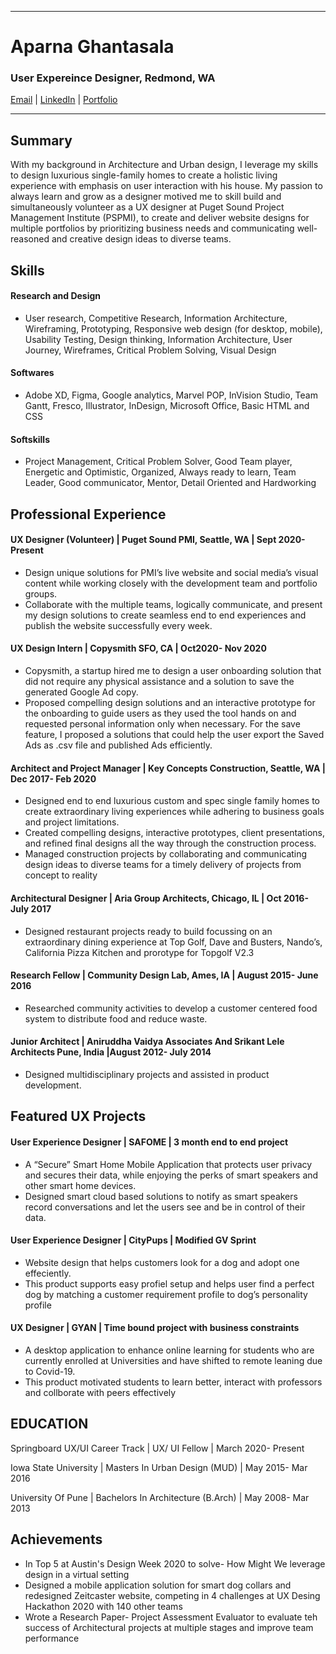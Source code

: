 -------------------------------------------------------------------------------------------------------------------
# Aparna Ghantasala
### User Expereince Designer, Redmond, WA 
[Email](ghantasala.aparna@gmail.com) | [LinkedIn](https://www.linkedin.com/in/aparna-ghantasala/) | [Portfolio](https://www.aparnadesigns.com/) 

-------------------------------------------------------------------------------------------------------------------
## Summary
With my background in Architecture and Urban design, I leverage my skills to design luxurious single-family homes to create a holistic living experience with emphasis on user interaction with his house. My passion to always learn and grow as a designer motived me to skill build and simultaneously volunteer as a UX designer at Puget Sound Project Management Institute (PSPMI), to create and deliver website designs for multiple portfolios by prioritizing business needs and communicating well-reasoned and creative design ideas to diverse teams.

## Skills

#### Research and Design
* User research, Competitive Research, Information Architecture, Wireframing, Prototyping, Responsive web design (for desktop, mobile), Usability Testing, Design thinking,  Information Architecture, User Journey, Wireframes,  Critical Problem Solving, Visual Design

#### Softwares
* Adobe XD, Figma, Google analytics, Marvel POP, InVision Studio, Team Gantt, Fresco, Illustrator, InDesign, Microsoft Office, Basic HTML and CSS

#### Softskills
* Project Management, Critical Problem Solver, Good Team player, Energetic and Optimistic, Organized, Always ready to learn, Team Leader, Good communicator, Mentor, Detail Oriented and Hardworking 

## Professional Experience

#### UX Designer (Volunteer) | Puget Sound PMI, Seattle, WA | Sept 2020- Present
* Design unique solutions for PMI’s live website and social media’s visual content while working closely with the development team and portfolio groups.
* Collaborate with the multiple teams, logically communicate, and present my design solutions to create seamless end to end experiences and publish the website successfully every week. 

#### UX Design Intern | Copysmith SFO, CA | Oct2020- Nov 2020
* Copysmith, a startup hired me to design a user onboarding solution that did not require any physical assistance and a solution to save the generated Google Ad copy. 
* Proposed compelling design solutions and an interactive prototype for the onboarding to guide users as they used the tool hands on and requested personal information only when necessary. For the save feature, I proposed a solutions that could help the user export the Saved Ads as .csv file and published Ads efficiently.

#### Architect and Project Manager | Key Concepts Construction, Seattle, WA | Dec 2017- Feb 2020
* Designed end to end luxurious custom and spec single family homes to create extraordinary living experiences while adhering to business goals and project limitations. 
* Created compelling designs, interactive prototypes, client presentations, and refined final designs all the way through the construction process.
* Managed construction projects by collaborating and communicating design ideas to diverse teams for a timely delivery of projects from concept to reality

#### Architectural Designer | Aria Group Architects, Chicago, IL | Oct 2016- July 2017
* Designed restaurant projects ready to build focussing on an extraordinary dining experience at Top Golf, Dave and Busters, Nando’s, California Pizza Kitchen and prorotype for Topgolf V2.3 

#### Research Fellow | Community Design Lab, Ames, IA | August 2015- June 2016
* Researched community activities to develop a customer centered food system to distribute food and reduce waste.

#### Junior Architect | Aniruddha Vaidya Associates And Srikant Lele Architects Pune, India |August 2012- July 2014
* Designed multidisciplinary projects and assisted in product development.

## Featured UX Projects

#### User Experience Designer | SAFOME | 3 month end to end project 
* A “Secure” Smart Home Mobile Application that protects user privacy and secures their data, while enjoying the perks of smart speakers and other smart home devices.
* Designed smart cloud based solutions to notify as smart speakers record conversations and let the users see and be in control of their data. 

#### User Experience Designer | CityPups | Modified GV Sprint 
* Website design that helps customers look for a dog and adopt one effeciently.
* This product supports easy profiel setup and helps user find a perfect dog by matching a customer requirement profile to dog’s personality profile

#### UX Designer | GYAN | Time bound project with business constraints
* A desktop application to enhance online learning for students who are currently enrolled at Universities and have shifted to remote leaning due to Covid-19. 
* This product motivated students to learn better, interact with professors and collborate with peers effectively

## EDUCATION
Springboard UX/UI Career Track | UX/ UI Fellow | March 2020- Present

Iowa State University | Masters In Urban Design (MUD) | May 2015- Mar 2016

University Of  Pune | Bachelors In Architecture (B.Arch) | May 2008- Mar 2013

## Achievements 
* In Top 5 at Austin's Design Week 2020 to solve- How Might We leverage design in a virtual setting
* Designed a mobile application solution for smart dog collars and redesigned Zeitcaster website, competing in 4 challenges at UX Desing Hackathon 2020 with 140 other teams
* Wrote a Research Paper- Project Assessment Evaluator to evaluate teh success of Architectural projects at multiple stages and improve team performance 
